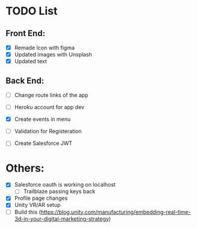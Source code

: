 # TODO List

## Front End:
- [x] Remade Icon with figma
- [x] Updated images with Unsplash
- [x] Updated text

## Back End:
- [ ] Change route links of the app 
- [ ] Heroku account for app dev
- [x] Create events in menu
- [ ] Validation for Registeration
- [ ] Create Salesforce JWT


# Others:
- [x] Salesforce oauth is working on localhost
    -[ ] Trailblaze passing keys back
- [x] Profile page changes
- [x] Unity VR/AR setup
- [ ] Build this (https://blog.unity.com/manufacturing/embedding-real-time-3d-in-your-digital-marketing-strategy)  